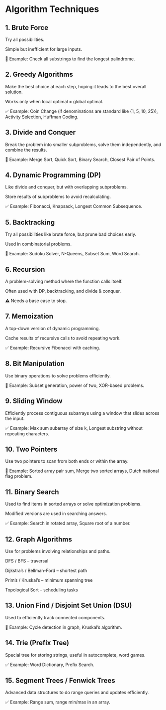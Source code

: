 # Algorithm Techniques

## 1. Brute Force
Try all possibilities.

Simple but inefficient for large inputs.

🔧 Example: Check all substrings to find the longest palindrome.

## 2. Greedy Algorithms
Make the best choice at each step, hoping it leads to the best overall solution.

Works only when local optimal = global optimal.

✅ Example: Coin Change (if denominations are standard like {1, 5, 10, 25}), Activity Selection, Huffman Coding.

## 3. Divide and Conquer
Break the problem into smaller subproblems, solve them independently, and combine the results.

📌 Example: Merge Sort, Quick Sort, Binary Search, Closest Pair of Points.

## 4. Dynamic Programming (DP)
Like divide and conquer, but with overlapping subproblems.

Store results of subproblems to avoid recalculating.

✅ Example: Fibonacci, Knapsack, Longest Common Subsequence.

## 5. Backtracking
Try all possibilities like brute force, but prune bad choices early.

Used in combinatorial problems.

📌 Example: Sudoku Solver, N-Queens, Subset Sum, Word Search.

## 6. Recursion
A problem-solving method where the function calls itself.

Often used with DP, backtracking, and divide & conquer.

⚠️ Needs a base case to stop.

## 7. Memoization
A top-down version of dynamic programming.

Cache results of recursive calls to avoid repeating work.

✅ Example: Recursive Fibonacci with caching.

## 8. Bit Manipulation
Use binary operations to solve problems efficiently.

📌 Example: Subset generation, power of two, XOR-based problems.

## 9. Sliding Window
Efficiently process contiguous subarrays using a window that slides across the input.

✅ Example: Max sum subarray of size k, Longest substring without repeating characters.

## 10. Two Pointers
Use two pointers to scan from both ends or within the array.

📌 Example: Sorted array pair sum, Merge two sorted arrays, Dutch national flag problem.

## 11. Binary Search
Used to find items in sorted arrays or solve optimization problems.

Modified versions are used in searching answers.

✅ Example: Search in rotated array, Square root of a number.

## 12. Graph Algorithms
Use for problems involving relationships and paths.

DFS / BFS – traversal

Dijkstra’s / Bellman-Ford – shortest path

Prim’s / Kruskal’s – minimum spanning tree

Topological Sort – scheduling tasks

## 13. Union Find / Disjoint Set Union (DSU)
Used to efficiently track connected components.

📌 Example: Cycle detection in graph, Kruskal’s algorithm.

## 14. Trie (Prefix Tree)
Special tree for storing strings, useful in autocomplete, word games.

✅ Example: Word Dictionary, Prefix Search.

## 15. Segment Trees / Fenwick Trees
Advanced data structures to do range queries and updates efficiently.

✅ Example: Range sum, range min/max in an array.
